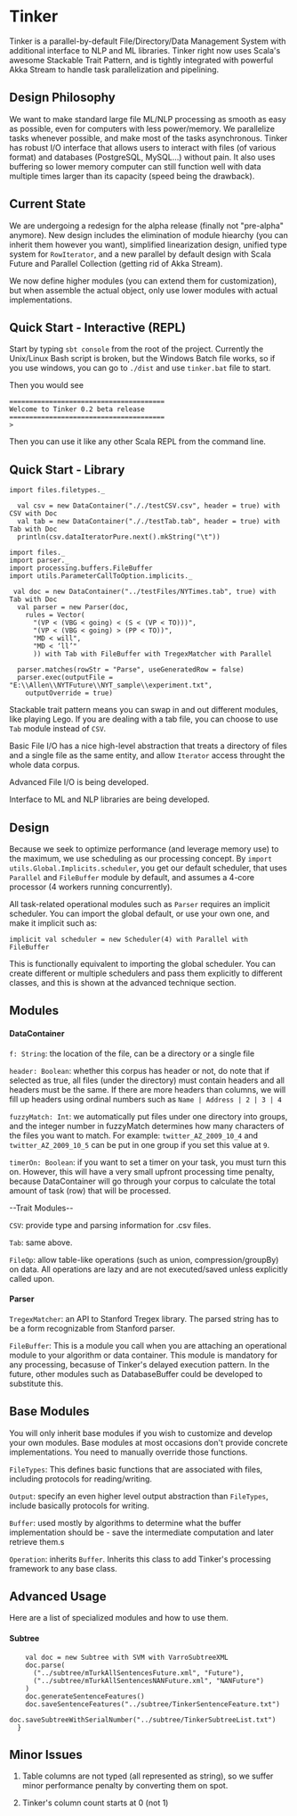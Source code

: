 # Tinker
Tinker is a parallel-by-default File/Directory/Data Management System with additional interface to NLP and ML libraries. Tinker right now uses Scala's awesome Stackable Trait Pattern, and is tightly integrated with powerful Akka Stream to handle task parallelization and pipelining.

## Design Philosophy

We want to make standard large file ML/NLP processing as smooth as easy as possible, even for computers with less power/memory. We parallelize tasks whenever possible, and make most of the tasks asynchronous. Tinker has robust I/O interface that allows users to interact with files (of various format) and databases (PostgreSQL, MySQL...) without pain. It also uses buffering so lower memory computer can still function well with data multiple times larger than its capacity (speed being the drawback).

## Current State

We are undergoing a redesign for the alpha release (finally not "pre-alpha" anymore). New design includes the elimination of module hiearchy (you can inherit them however you want), simplified linearization design, unified type system for `RowIterator`, and a new parallel by default design with Scala Future and Parallel Collection (getting rid of Akka Stream).

We now define higher modules (you can extend them for customization), but when assemble the actual object, only use lower modules with actual implementations.

## Quick Start - Interactive (REPL)

Start by typing `sbt console` from the root of the project. Currently the Unix/Linux Bash script is broken, but the Windows Batch file works, so if you use windows, you can go to `./dist` and use `tinker.bat` file to start.

Then you would see

```
=======================================
Welcome to Tinker 0.2 beta release
=======================================
>
```

Then you can use it like any other Scala REPL from the command line.

## Quick Start - Library

```
import files.filetypes._

  val csv = new DataContainer("././testCSV.csv", header = true) with CSV with Doc
  val tab = new DataContainer("././testTab.tab", header = true) with Tab with Doc
  println(csv.dataIteratorPure.next().mkString("\t"))
```

```
import files._
import parser._
import processing.buffers.FileBuffer
import utils.ParameterCallToOption.implicits._

 val doc = new DataContainer("../testFiles/NYTimes.tab", true) with Tab with Doc
  val parser = new Parser(doc,
    rules = Vector(
      "(VP < (VBG < going) < (S < (VP < TO)))",
      "(VP < (VBG < going) > (PP < TO))",
      "MD < will",
      "MD < ‘ll’"
      )) with Tab with FileBuffer with TregexMatcher with Parallel

  parser.matches(rowStr = "Parse", useGeneratedRow = false)
  parser.exec(outputFile = "E:\\Allen\\NYTFuture\\NYT_sample\\experiment.txt",
    outputOverride = true)
```

Stackable trait pattern means you can swap in and out different modules, like playing Lego. If you are dealing with a tab file, you can choose to use `Tab` module instead of `CSV`.

Basic File I/O has a nice high-level abstraction that treats a directory of files and a single file as the same entity, and allow `Iterator` access throught the whole data corpus. 

Advanced File I/O is being developed.

Interface to ML and NLP libraries are being developed.

## Design

Because we seek to optimize performance (and leverage memory use) to the maximum, we use scheduling as our processing concept. By `import utils.Global.Implicits.scheduler`, you get our default scheduler, that uses `Parallel` and `FileBuffer` module by default, and assumes a 4-core processor (4 workers running concurrently).

All task-related operational modules such as `Parser` requires an implicit scheduler. You can import the global default, or use your own one, and make it implicit such as:

```
implicit val scheduler = new Scheduler(4) with Parallel with FileBuffer
```

This is functionally equivalent to importing the global scheduler. You can create different or multiple schedulers and pass them explicitly to different classes, and this is shown at the advanced technique section.

## Modules

#### DataContainer

`f: String`: the location of the file, can be a directory or a single file

`header: Boolean`: whether this corpus has header or not, do note that if selected as true, all files (under the directory) must contain headers and all headers must be the same. If there are more headers than columns, we will fill up headers using ordinal numbers such as `Name | Address | 2 | 3 | 4`

`fuzzyMatch: Int`: we automatically put files under one directory into groups, and the integer number in fuzzyMatch determines how many characters of the files you want to match. For example: `twitter_AZ_2009_10_4` and `twitter_AZ_2009_10_5` can be put in one group if you set this value at `9`.

`timerOn: Boolean`: if you want to set a timer on your task, you must turn this on. However, this will have a very small upfront processing time penalty, because DataContainer will go through your corpus to calculate the total amount of task (row) that will be processed.

--Trait Modules--

`CSV`: provide type and parsing information for .csv files.

`Tab`: same above.

`FileOp`: allow table-like operations (such as union, compression/groupBy) on data. All operations are lazy and are not executed/saved unless explicitly called upon.

#### Parser

`TregexMatcher`: an API to Stanford Tregex library. The parsed string has to be a form recognizable from Stanford parser.

`FileBuffer`: This is a module you call when you are attaching an operational module to your algorithm or data container. This module is mandatory for any processing, becasuse of Tinker's delayed execution pattern. In the future, other modules such as DatabaseBuffer could be developed to substitute this.

## Base Modules

You will only inherit base modules if you wish to customize and develop your own modules. Base modules at most occasions don't provide concrete implementations. You need to manually override those functions.

`FileTypes`: This defines basic functions that are associated with files, including protocols for reading/writing.

`Output`: specify an even higher level output abstraction than `FileTypes`, include basically protocols for writing.

`Buffer`: used mostly by algorithms to determine what the buffer implementation should be - save the intermediate computation and later retrieve them.s

`Operation`: inherits `Buffer`. Inherits this class to add Tinker's processing framework to any base class.


## Advanced Usage

Here are a list of specialized modules and how to use them.

#### Subtree

```
    val doc = new Subtree with SVM with VarroSubtreeXML
    doc.parse(
      ("../subtree/mTurkAllSentencesFuture.xml", "Future"),
      ("../subtree/mTurkAllSentencesNANFuture.xml", "NANFuture")
    )
    doc.generateSentenceFeatures()
    doc.saveSentenceFeatures("../subtree/TinkerSentenceFeature.txt")
    doc.saveSubtreeWithSerialNumber("../subtree/TinkerSubtreeList.txt")
  }
```

## Minor Issues

1. Table columns are not typed (all represented as string), so we suffer minor performance penalty by converting them on spot.

2. Tinker's column count starts at 0 (not 1)
